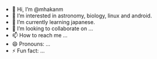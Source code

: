 - 👋 Hi, I’m @mhakanm
- 👀 I’m interested in astronomy, biology, linux and android.
- 🌱 I’m currently learning japanese.
- 💞️ I’m looking to collaborate on ...
- 📫 How to reach me ...
- 😄 Pronouns: ...
- ⚡ Fun fact: ...

<!---
mhakanm/mhakanm is a ✨ special ✨ repository because its `README.md` (this file) appears on your GitHub profile.
You can click the Preview link to take a look at your changes.
--->

